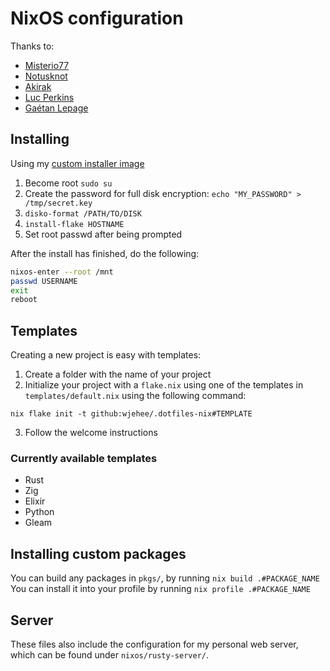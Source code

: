 # NixOS configuration

Thanks to:
- [Misterio77](https://github.com/Misterio77)
- [Notusknot](https://github.com/notusknot)
- [Akirak](https://github.com/akirak)
- [Luc Perkins](https://github.com/the-nix-way)
- [Gaétan Lepage](https://github.com/GaetanLepage)

## Installing

Using my [custom installer image](https://github.com/WJehee/nixos-installer)

1. Become root `sudo su`
2. Create the password for full disk encryption: `echo "MY_PASSWORD" > /tmp/secret.key`
3. `disko-format /PATH/TO/DISK`
4. `install-flake HOSTNAME`
5. Set root passwd after being prompted

After the install has finished, do the following:  
```sh
nixos-enter --root /mnt
passwd USERNAME
exit
reboot
```

## Templates

Creating a new project is easy with templates:

1. Create a folder with the name of your project
2. Initialize your project with a `flake.nix` using one of the templates in `templates/default.nix` using the following command:

```
nix flake init -t github:wjehee/.dotfiles-nix#TEMPLATE
```

3. Follow the welcome instructions

### Currently available templates

- Rust
- Zig
- Elixir
- Python
- Gleam

## Installing custom packages

You can build any packages in `pkgs/`, by running `nix build .#PACKAGE_NAME`  
You can install it into your profile by running `nix profile .#PACKAGE_NAME`

## Server

These files also include the configuration for my personal web server,
which can be found under `nixos/rusty-server/`.


